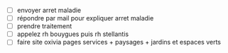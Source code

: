 - [ ] envoyer arret maladie
- [ ] répondre par mail pour expliquer arret maladie
- [ ] prendre traitement
- [ ] appelez rh bouygues puis rh stellantis
- [ ] faire site oxivia pages services + paysages + jardins et espaces verts
